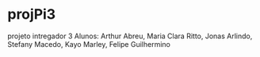 # projPi3
projeto intregador 3
Alunos: Arthur Abreu, Maria Clara Ritto, Jonas Arlindo, Stefany Macedo, Kayo Marley, Felipe Guilhermino
